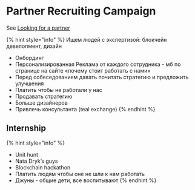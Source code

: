 # Partner Recruiting Campaign

See [Looking for a partner](../looking-for-a-partner.md)

{% hint style="info" %}
Ищем людей с экспертизой: блокчейн девелопмент, дизайн

* Онбординг
* Персонализированная Реклама от каждого сотрудника - мб по странице на сайте «почему стоит работать с нами»
* Перед собеседованием давать почитать стратегию и предложить улучшения
* Платить чтобы не работали у нас
* Продавать стратегию
* Больше дизайнеров
* Привлечь консультанта \(teal exchange\)
{% endhint %}

## Internship

{% hint style="info" %}
* Unit hunt
* Nata Dryk’s guys
* Blockchain hackathon
* Платить людям чтобы оне не шли к нам работать
* Джуны - общие дети, все воспитывают
{% endhint %}

